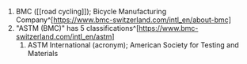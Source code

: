 1. BMC ([[road cycling]]); Bicycle Manufacturing Company^[https://www.bmc-switzerland.com/intl_en/about-bmc]
2. "ASTM (BMC)" has 5 classifications^[https://www.bmc-switzerland.com/intl_en/astm]
	1. ASTM International (acronym); American Society for Testing and Materials

